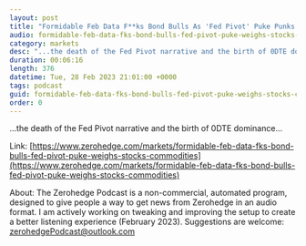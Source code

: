 ```yaml
---
layout: post
title: "Formidable Feb Data F**ks Bond Bulls As 'Fed Pivot' Puke Punks Stocks, Commodities"
audio: formidable-feb-data-fks-bond-bulls-fed-pivot-puke-weighs-stocks-commodities-0
category: markets
desc: "...the death of the Fed Pivot narrative and the birth of 0DTE dominance..."
duration: 00:06:16
length: 376
datetime: Tue, 28 Feb 2023 21:01:00 +0000
tags: podcast
guid: formidable-feb-data-fks-bond-bulls-fed-pivot-puke-weighs-stocks-commodities-0
order: 0
---
```

...the death of the Fed Pivot narrative and the birth of 0DTE dominance...

Link: [https://www.zerohedge.com/markets/formidable-feb-data-fks-bond-bulls-fed-pivot-puke-weighs-stocks-commodities](https://www.zerohedge.com/markets/formidable-feb-data-fks-bond-bulls-fed-pivot-puke-weighs-stocks-commodities)

About: The Zerohedge Podcast is a non-commercial, automated program, designed to give people a way to get news from Zerohedge in an audio format.  I am actively working on tweaking and improving the setup to create a better listening experience (February 2023).  Suggestions are welcome: [zerohedgePodcast@outlook.com](mailto:zerohedgePodcast@outlook.com)